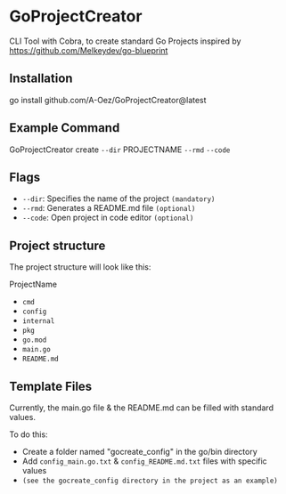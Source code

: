 # GoProjectCreator

CLI Tool with Cobra, to create standard Go Projects inspired by https://github.com/Melkeydev/go-blueprint


## Installation
go install github.com/A-Oez/GoProjectCreator@latest


## Example Command
GoProjectCreator create `--dir` PROJECTNAME `--rmd` `--code` 


## Flags 
- `--dir`: Specifies the name of the project `(mandatory)`
- `--rmd`: Generates a README.md file `(optional)`
- `--code`: Open project in code editor `(optional)`


## Project structure
The project structure will look like this:

ProjectName
- `cmd`
- `config`
- `internal`
- `pkg`
- `go.mod`
- `main.go`
- `README.md`


## Template Files
Currently, the main.go file & the README.md can be filled with standard values.

To do this:
- Create a folder named "gocreate_config" in the go/bin directory
- Add `config_main.go.txt` & `config_README.md.txt` files with specific values
- `(see the gocreate_config directory in the project as an example)`
